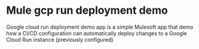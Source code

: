 # Mule gcp run deployment demo
Google cloud run deployment demo app is a simple Mulesoft app that demo how a CI/CD configuration can automatically deploy changes to a Google Cloud Run instance (previously configured)
